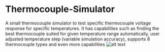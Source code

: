 # Thermocouple-Simulator
A small thermocouple simulator to test specific thermocouple voltage response for specific temperatures.
It has capabilities such as finding the best thermocouple suited for given temperature range automatically,
user adjusted temperature step (variable simulation accuracy), supports 8 thermocouple types and even more capabilities
![alt text](https://github.com/zaggret/Thermocouple-Simulator/blob/master/readme-image.PNG?raw=true)


